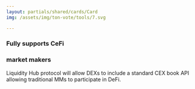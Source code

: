 ```yaml
---
layout: partials/shared/cards/Card
img: /assets/img/ton-vote/tools/7.svg

---
```



### Fully supports CeFi 
### market makers

Liquidity Hub protocol will allow DEXs to include a standard CEX book API allowing traditional MMs to participate in DeFi.